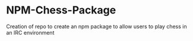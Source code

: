 # NPM-Chess-Package
Creation of repo to create an npm package to allow users to play chess in an IRC environment
